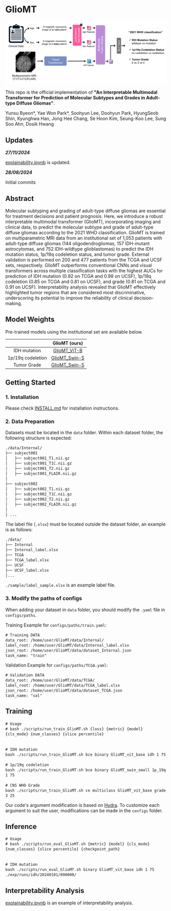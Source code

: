 # GlioMT

![alt man](./figures/main.png)


This repo is the official implementation of **"An Interpretable Multimodal Transformer for Prediction of Molecular Subtypes and Grades in Adult-type Diffuse Gliomas"**.

Yunsu Byeon*, Yae Won Park*, Soohyun Lee, Doohyun Park, HyungSeob Shin, Kyunghwa Han, Jong Hee Chang, Se Hoon Kim, Seung-Koo Lee, Sung Soo Ahn, Dosik Hwang


## Updates

***27/11/2024***

[explainability.ipynb](./explainability.ipynb) is updated.

***28/08/2024***

Initial commits

## Abstract
Molecular subtyping and grading of adult-type diffuse gliomas are essential for treatment decisions and patient prognosis. Here, we introduce a robust interpretable multimodal transformer (GlioMT), incorporating imaging and clinical data, to predict the molecular subtype and grade of adult-type diffuse gliomas according to the 2021 WHO classification. GlioMT is trained on multiparametric MRI data from an institutional set of 1,053 patients with adult-type diffuse gliomas (144 oligodendrogliomas, 157 IDH-mutant astrocytomas, and 752 IDH-wildtype glioblastomas) to predict the IDH mutation status, 1p/19q codeletion status, and tumor grade. External validation is performed on 200 and 477 patients from the TCGA and UCSF sets, respectively. GlioMT outperforms conventional CNNs and visual transformers across multiple classification tasks with the highest AUCs for prediction of IDH mutation (0.92 on TCGA and 0.98 on UCSF), 1p/19q codeletion (0.85 on TCGA and 0.81 on UCSF), and grade (0.81 on TCGA and 0.91 on UCSF). Interpretability analysis revealed that GlioMT effectively highlighted tumor regions that are considered most discriminative, underscoring its potential to improve the reliability of clinical decision-making. 
 


## Model Weights
Pre-trained models using the institutional set are available below.


|                   | GlioMT (ours)|
|:-----------------:|:------------------------:|
| IDH mutation      |       [GlioMT_ViT-B](https://drive.google.com/file/d/1VtRU3W_Tl_ghrsa2Fjpmr8Y-yJqaV_sn/view?usp=drive_link)    |
| 1p/19q codeletion |      [GlioMT_Swin-S](https://drive.google.com/file/d/1AkXwnEBg_M0f7eaF11TuSyqu6ktDCuPb/view?usp=drive_link)    |
| Tumor Grade       |      [GlioMT_Swin-S](https://drive.google.com/file/d/1lnasGRbYbA5c3cPmZa0kBwJkixCrV9Sj/view?usp=drive_link)    |



## Getting Started
### 1. Installation
Please check [INSTALL.md](INSTALL.md) for installation instructions.

### 2. Data Preparation
Datasets must be located in the `data` folder. Within each dataset folder, the following structure is expected:

```
./data/Internal/
├── subject001
│   ├── subject001_T1.nii.gz
│   ├── subject001_T1C.nii.gz
│   ├── subject001_T2.nii.gz
│   ├── subject001_FLAIR.nii.gz
│
├── subject002
│   ├── subject002_T1.nii.gz
│   ├── subject002_T1C.nii.gz
│   ├── subject002_T2.nii.gz
│   ├── subject002_FLAIR.nii.gz
│
│ ...
```


The label file (`.xlsx`) must be located outside the dataset folder, an example is as follows:
```
./data/
├── Internal
├── Internal_label.xlsx
├── TCGA
├── TCGA_label.xlsx
├── UCSF
├── UCSF_label.xlsx
│...
```

`./sample/label_sample.xlsx` is an example label file.


### 3. Modify the paths of configs

When adding your dataset in `data` folder, you should modify the `.yaml` file in `configs/paths`.

Training Example for `configs/paths/train.yaml`:
```
# Training DATA
data_root: /home/user/GlioMT/data/Internal/
label_root: /home/user/GlioMT/data/Internal_label.xlsx
json_root: /home/user/GlioMT/data/dataset_Internal.json
task_name: "train"
```

Validation Example for `configs/paths/TCGA.yaml`:
```
# Validation DATA
data_root: /home/user/GlioMT/data/TCGA/
label_root: /home/user/GlioMT/data/TCGA_label.xlsx
json_root: /home/user/GlioMT/data/dataset_TCGA.json
task_name: "val"
```

## Training

```
# Usage
# bash ./scripts/run_train_GlioMT.sh {loss} {metric} {model} {cls_mode} {num_classes} {slice percentile}


# IDH mutation
bash ./scripts/run_train_GlioMT.sh bce binary GlioMT_vit_base idh 1 75

# 1p/19q codeletion
bash ./scripts/run_train_GlioMT.sh bce binary GlioMT_swin_small 1p_19q 1 75

# CNS WHO Grade
bash ./scripts/run_train_GlioMT.sh ce multiclass GlioMT_vit_base grade 3 25
```

Our code's argument modification is based on [Hydra](https://hydra.cc/). To customize each argument to suit the user, modifications can be made in the `configs` folder.



## Inference
```
# Usage
# bash ./scripts/run_eval_GlioMT.sh {metric} {model} {cls_mode} {num_classes} {slice percentile} {checkpoint_path}


# IDH mutation
bash ./scripts/run_eval_GlioMT.sh binary GlioMT_vit_base idh 1 75 ./exp/runs/idh/20240101/090000/
```


## Interpretability Analysis
[explainability.ipynb](./explainability.ipynb) is an example of interpretability analysis.